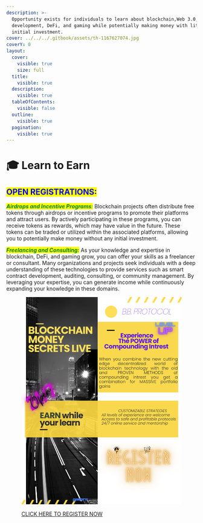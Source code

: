 ```yaml
---
description: >-
  Opportunity exists for individuals to learn about blockchain,Web 3.0,Dapp
  development, DeFi, and gaming while potentially making money with little to no
  initial investment.
cover: ../../../.gitbook/assets/th-1167627074.jpg
coverY: 0
layout:
  cover:
    visible: true
    size: full
  title:
    visible: true
  description:
    visible: true
  tableOfContents:
    visible: false
  outline:
    visible: true
  pagination:
    visible: true
---
```


# 🎓 Learn to Earn

## <mark style="color:blue;">OPEN REGISTRATIONS:</mark>

_<mark style="color:green;">**Airdrops and Incentive Programs**</mark><mark style="color:green;">:</mark>_ Blockchain projects often distribute free tokens through airdrops or incentive programs to promote their platforms and attract users. By actively participating in these programs, you can receive tokens as rewards, which may have value in the future. These tokens can be traded or utilized within the associated platforms, allowing you to potentially make money without any initial investment.



_<mark style="color:green;">**Freelancing and Consulting:**</mark>_ As your knowledge and expertise in blockchain, DeFi, and gaming grow, you can offer your skills as a freelancer or consultant. Many organizations and projects seek individuals with a deep understanding of these technologies to provide services such as smart contract development, auditing, consulting, or community management. By leveraging your expertise, you can generate income while continuously expanding your knowledge in these domains.

<figure><img src="../../../.gitbook/assets/BLOCKCHAIN MONEY SECRETS LIVE.png" alt=""><figcaption><p><a href="https://forms.gle/KD5bkL8FrgSuRuvWA">CLICK HERE TO REGISTER NOW</a></p></figcaption></figure>

